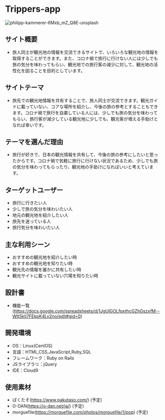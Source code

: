 # Trippers-app
![philipp-kammerer-6Mxb_mZ_Q8E-unsplash](https://user-images.githubusercontent.com/78341294/113255237-8d040280-9302-11eb-8fe1-c6c645d65f85.jpg)

## サイト概要

* 旅人同士が観光地の情報を交流できるサイトで、いろいろな観光地の情報を取得することができます。また、コロナ禍で旅行に行けない人には少しでも旅の気分を味わってもらい、観光地での旅行客の減少に対して、観光地の活性化を図ることを目的としています。


## サイトテーマ

* 旅先での観光地情報を共有することで、旅人同士が交流できます。観光ガイドに載っていない、コアな場所を紹介し、今後の旅の参考とすることもできます。コロナ禍で旅行を自粛している人には、少しでも旅の気分を味わってもらい、旅行客が減少している観光地に少しでも、観光客が増える手助けとなれば幸いです。


## テーマを選んだ理由
* 旅行が好きで、日本の観光情報を共有して、今後の旅の参考にしたいと思ったからです。コロナ禍で気軽に旅行に行けない状況であるため、少しでも旅の気分を味わってもらったり、観光地の手助けになればいいと考えています。


## ターゲットユーザー
* 旅行に行きたい人
* 少しで旅の気分を味わいたい人
* 地元の観光地を紹介したい人
* 旅先を迷っている人
* 旅行気分を味わいたい人


## 主な利用シーン
* おすすめの観光地を紹介したい時
* おすすめの観光地を知りたい時
* 観光先の情報を誰かに共有したい時
* 観光サイトに載っていない穴場を知りたい時


## 設計書
* 機能一覧
(https://docs.google.com/spreadsheets/d/1JgUlGOLfpxthcGZhGszxfM--WIt5kIi7FEkpK4Ly2no/edit#gid=0)


## 開発環境
* OS：Linux(CentOS)
* 言語：HTML,CSS,JavaScript,Ruby,SQL
* フレームワーク：Ruby on Rails
* JSライブラリ：jQuery
* IDE：Cloud9


## 使用素材
* ぱくたそ(https://www.pakutaso.com/) (予定)
* O-DAN(https://o-dan.net/ja/) (予定)
* morguefile(https://morguefile.com/photos/morguefile/1/pop) (予定)
